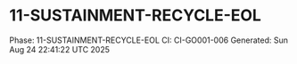 # 11-SUSTAINMENT-RECYCLE-EOL
Phase: 11-SUSTAINMENT-RECYCLE-EOL
CI: CI-GO001-006
Generated: Sun Aug 24 22:41:22 UTC 2025
